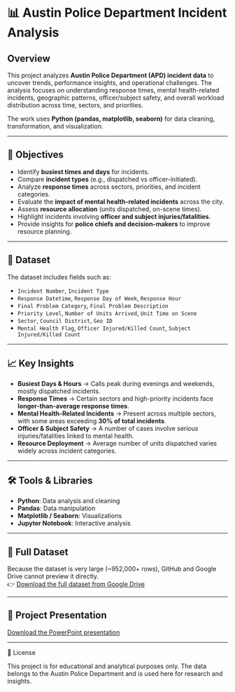 # 📊 Austin Police Department Incident Analysis

## Overview  
This project analyzes **Austin Police Department (APD) incident data** to uncover trends, performance insights, and operational challenges. The analysis focuses on understanding response times, mental health-related incidents, geographic patterns, officer/subject safety, and overall workload distribution across time, sectors, and priorities.  

The work uses **Python (pandas, matplotlib, seaborn)** for data cleaning, transformation, and visualization.  

---

## 🔎 Objectives  
- Identify **busiest times and days** for incidents.  
- Compare **incident types** (e.g., dispatched vs officer-initiated).  
- Analyze **response times** across sectors, priorities, and incident categories.  
- Evaluate the **impact of mental health-related incidents** across the city.  
- Assess **resource allocation** (units dispatched, on-scene times).  
- Highlight incidents involving **officer and subject injuries/fatalities**.  
- Provide insights for **police chiefs and decision-makers** to improve resource planning.  

---

## 📂 Dataset  
The dataset includes fields such as:  
- `Incident Number`, `Incident Type`  
- `Response Datetime`, `Response Day of Week`, `Response Hour`  
- `Final Problem Category`, `Final Problem Description`  
- `Priority Level`, `Number of Units Arrived`, `Unit Time on Scene`  
- `Sector`, `Council District`, `Geo ID`  
- `Mental Health Flag`, `Officer Injured/Killed Count`, `Subject Injured/Killed Count`  

---

## 📈 Key Insights  
- **Busiest Days & Hours** → Calls peak during evenings and weekends, mostly dispatched incidents.  
- **Response Times** → Certain sectors and high-priority incidents face **longer-than-average response times**.  
- **Mental Health-Related Incidents** → Present across multiple sectors, with some areas exceeding **30% of total incidents**.  
- **Officer & Subject Safety** → A number of cases involve serious injuries/fatalities linked to mental health.  
- **Resource Deployment** → Average number of units dispatched varies widely across incident categories.  

---

## 🛠️ Tools & Libraries  
- **Python**: Data analysis and cleaning  
- **Pandas**: Data manipulation  
- **Matplotlib / Seaborn**: Visualizations  
- **Jupyter Notebook**: Interactive analysis  

---
## 📂 Full Dataset
Because the dataset is very large (~952,000+ rows), GitHub and Google Drive cannot preview it directly.  
👉 [Download the full dataset from Google Drive](https://docs.google.com/spreadsheets/d/1T5P7AdgAY8ZogF2fdUqLIbO1KP7pj1fY/edit?usp=sharing&ouid=107555298152076854842&rtpof=true&sd=true)

---
## 🎤 Project Presentation
[Download the PowerPoint presentation](https://docs.google.com/presentation/d/1SCcIV2shnd-F8VYGZAr0MWsk657Ytg2A/edit?usp=sharing&ouid=107555298152076854842&rtpof=true&sd=true)

---
📜 License

This project is for educational and analytical purposes only.
The data belongs to the Austin Police Department and is used here for research and insights.

